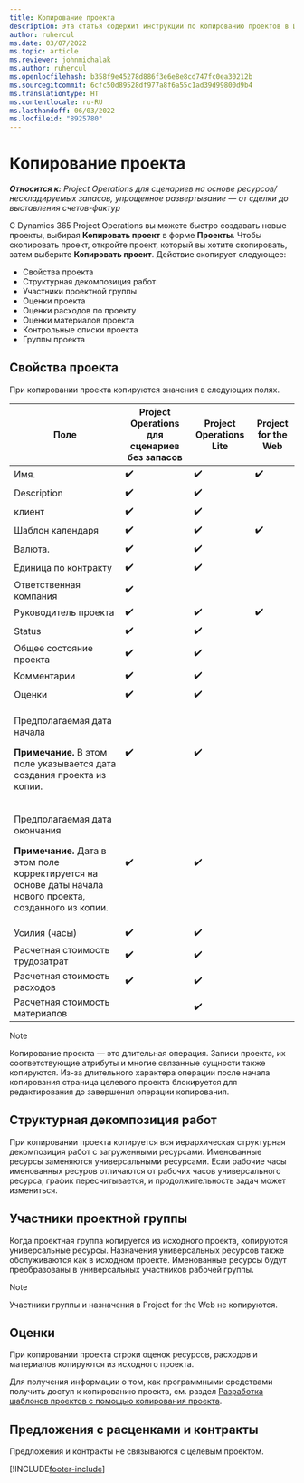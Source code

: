 ```yaml
---
title: Копирование проекта
description: Эта статья содержит инструкции по копированию проектов в Dynamics 365 Project Operations.
author: ruhercul
ms.date: 03/07/2022
ms.topic: article
ms.reviewer: johnmichalak
ms.author: ruhercul
ms.openlocfilehash: b358f9e45278d886f3e6e8e8cd747fc0ea30212b
ms.sourcegitcommit: 6cfc50d89528df977a8f6a55c1ad39d99800d9b4
ms.translationtype: HT
ms.contentlocale: ru-RU
ms.lasthandoff: 06/03/2022
ms.locfileid: "8925780"
---
```

# <a name="copy-a-project"></a>Копирование проекта

_**Относится к:** Project Operations для сценариев на основе ресурсов/нескладируемых запасов, упрощенное развертывание — от сделки до выставления счетов-фактур_

С Dynamics 365 Project Operations вы можете быстро создавать новые проекты, выбирая **Копировать проект** в форме **Проекты**. Чтобы скопировать проект, откройте проект, который вы хотите скопировать, затем выберите **Копировать проект**. Действие скопирует следующее:

- Свойства проекта 
- Структурная декомпозиция работ
- Участники проектной группы
- Оценки проекта
- Оценки расходов по проекту
- Оценки материалов проекта
- Контрольные списки проекта
- Группы проекта

## <a name="project-properties"></a>Свойства проекта

При копировании проекта копируются значения в следующих полях.

| Поле | Project Operations для сценариев без запасов | Project Operations Lite | Project for the Web |
|-------|------------------------------------------|-------------------------|---------------------|
| Имя. | :heavy_check_mark: | :heavy_check_mark: | :heavy_check_mark: |
| Description | :heavy_check_mark: | :heavy_check_mark: | |
| клиент | :heavy_check_mark: | :heavy_check_mark: | |
| Шаблон календаря | :heavy_check_mark: | :heavy_check_mark: | :heavy_check_mark: |
| Валюта. | :heavy_check_mark: | :heavy_check_mark: | |
| Единица по контракту | :heavy_check_mark: | :heavy_check_mark: | |
| Ответственная компания | :heavy_check_mark: | | |
| Руководитель проекта | :heavy_check_mark: | :heavy_check_mark: | :heavy_check_mark: |
| Status | :heavy_check_mark: | :heavy_check_mark: | |
| Общее состояние проекта | :heavy_check_mark: | :heavy_check_mark: | |
| Комментарии | :heavy_check_mark: | :heavy_check_mark: | |
| Оценки | :heavy_check_mark: | :heavy_check_mark: | |
| <p>Предполагаемая дата начала</p><p><strong>Примечание.</strong> В этом поле указывается дата создания проекта из копии. | :heavy_check_mark: | :heavy_check_mark: | |
| <p>Предполагаемая дата окончания</p><p><strong>Примечание.</strong> Дата в этом поле корректируется на основе даты начала нового проекта, созданного из копии.</p> | :heavy_check_mark: | :heavy_check_mark: | |
| Усилия (часы) | :heavy_check_mark: | :heavy_check_mark: | |
| Расчетная стоимость трудозатрат | :heavy_check_mark: | :heavy_check_mark: | |
| Расчетная стоимость расходов | :heavy_check_mark: | :heavy_check_mark: | |
| Расчетная стоимость материалов | | :heavy_check_mark: | |

> [!NOTE]
> Копирование проекта — это длительная операция. Записи проекта, их соответствующие атрибуты и многие связанные сущности также копируются. Из-за длительного характера операции после начала копирования страница целевого проекта блокируется для редактирования до завершения операции копирования.

## <a name="work-breakdown-structure"></a>Структурная декомпозиция работ

При копировании проекта копируется вся иерархическая структурная декомпозиция работ с загруженными ресурсами. Именованные ресурсы заменяются универсальными ресурсами. Если рабочие часы именованных ресуров отличаются от рабочих часов универсального ресурса, график пересчитывается, и продолжительность задач может измениться.

## <a name="project-team-members"></a>Участники проектной группы

Когда проектная группа копируется из исходного проекта, копируются универсальные ресурсы. Назначения универсальных ресурсов также обслуживаются как в исходном проекте. Именованные ресурсы будут преобразованы в универсальных участников рабочей группы.

> [!NOTE]
> Участники группы и назначения в Project for the Web не копируются.

## <a name="estimates"></a>Оценки

При копировании проекта строки оценок ресурсов, расходов и материалов копируются из исходного проекта. 

Для получения информации о том, как программными средствами получить доступ к копированию проекта, см. раздел [Разработка шаблонов проектов с помощью копирования проекта](dev-copy-project.md).

## <a name="quotes-and-contracts"></a>Предложения с расценками и контракты

Предложения и контракты не связываются с целевым проектом.

[!INCLUDE[footer-include](../includes/footer-banner.md)]
